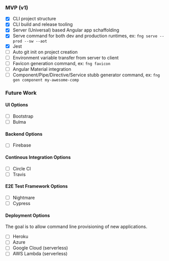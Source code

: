 ### MVP (v1)

- [x] CLI project structure
- [x] CLI build and release tooling
- [x] Server (Universal) based Angular app schaffolding
- [x] Serve command for both dev and production runtimes, ex: `fng serve --prod --sw --aot`
- [x] Jest
- [ ] Auto git init on project creation
- [ ] Environment variable transfer from server to client
- [ ] Favicon generation command, ex: `fng favicon`
- [ ] Angular Material integration
- [ ] Component/Pipe/Directive/Service stubb generator command, ex: `fng gen component my-awesome-comp`

### Future Work

#### UI Options

- [ ] Bootstrap
- [ ] Bulma

#### Backend Options

- [ ] Firebase

#### Continous Integration Options

- [ ] Circle CI
- [ ] Travis

#### E2E Test Framework Options

- [ ] Nightmare
- [ ] Cypress

#### Deployment Options

The goal is to allow command line provisioning of new applications.

- [ ] Heroku
- [ ] Azure
- [ ] Google Cloud (serverless)
- [ ] AWS Lambda (serverless)
